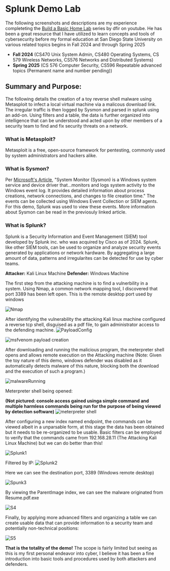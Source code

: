 # Splunk Demo Lab  
The following screenshots and descriptions are my experience completeting the [Build a Basic Home Lab](https://www.youtube.com/watch?v=-8X7Ay4YCoA) series by dfir on youtube.
He has been a great resource that I have utilized to learn concepts and tools of cybersecurity before my formal education at San Diego State University on various related topics begins in Fall 2024 and through Spring 2025 
- **Fall 2024** (CS470 Unix System Admin, CS480 Operating Systems, CS 579 Wireless Networks, CS576 Networks and Distributed Systems)
- **Spring 2025** (CS 576 Computer Security, CS596 Repeatable advanced topics (Permanent name and number pending))

## Summary and Purpose: 
The following details the creation of a toy reverse shell malware using Metasploit to infect a local virtual machine via a malicous download link. The irregular traffic is then logged by Sysmon and parsed in splunk using an add-on. Using filters and a table, the data is further organized into intelligence that can be understood and acted upon by other members of a security team to find and fix security threats on a network.

### What is Metasploit? 
Metasploit is a free, open-source framework for pentesting, commonly used by system administrators and hackers alike.

### What is Sysmon?
Per [Microsoft's Article](https://learn.microsoft.com/en-us/sysinternals/downloads/sysmon), "System Monitor (Sysmon) is a Windows system service and device driver that...monitors and logs system activity to the Windows event log. It provides detailed information about process creations, network connections, and changes to file creation time." The events can be collected using Windows Event Collection or SIEM agents. For this demo, Splunk was used to view these events. More information about Sysmon can be read in the previosuly linked article. 

### What is Splunk?
Splunk is a Security Information and Event Management (SIEM) tool developed by Splunk inc. who was acquired by Cisco as of 2024. Splunk, like other SIEM tools, can be used to organize and analyze security events generated by applications or network hardware. By aggregating a large amount of data, patterns and irregularites can be detected for use by cyber teams. 


**Attacker:** Kali Linux Machine
**Defender:** Windows Machine

The first step from the attacking machine is to find a vulnerbility in a system. Using Nmap, a common network mapping tool, I discovered that port 3389 has been left open. This is the remote desktop port used by windows

![Nmap](https://github.com/KellenMurphy60/PersonalRepo/assets/126136167/65e581e0-a1b6-4fa1-8180-284bede8192e)

After identifying the vulnerability the attacking Kali linux machine configured a reverse tcp shell, disguised as a pdf file, to gain administrator access to the defending machine.
![PayloadConfig](https://github.com/KellenMurphy60/PersonalRepo/assets/126136167/08e6e923-482d-4bc1-8502-0b27c6d78716)

![msfvenom payload creation](https://github.com/KellenMurphy60/PersonalRepo/assets/126136167/b1130f14-628a-4a70-88d1-5d65f878e519)

After downloading and running the malicious program, the meterpreter shell opens and allows remote execution on the Attacking machine (Note: Given the toy nature of this demo, windows defender was disabled as it automatically detects malware of this nature, blocking both the download and the execution of such a program.)

![malwareRunning](https://github.com/KellenMurphy60/PersonalRepo/assets/126136167/71ad51b0-a783-4681-b15b-04459228e4b7)

Meterpreter shell being opened: 

**(Not pictured: console access gained usinga simple command and multiple harmless commands being run for the purpose of being viewed by detection software)**
![meterpreter shell](https://github.com/KellenMurphy60/PersonalRepo/assets/126136167/c0254e72-6639-40f1-acc3-6116e2d18157)

After configuring a new index named endpoint, the commands can be viewed albeit in a unparsable form, at this stage the data has been obtained but it needs to be re-organized to be usable. 
Basic filters can be employed to verify that the commands came from 192.168.28.11 (The Attacking Kali Linux Machine) but we can do better than this!

![Splunk1](https://github.com/KellenMurphy60/PersonalRepo/assets/126136167/492bf0e8-ed51-4c7e-b9e9-81f4def9c430)

Filtered by IP: 
![Splunk2](https://github.com/KellenMurphy60/PersonalRepo/assets/126136167/bfbf866d-6795-4b8f-bf14-356332aed7db)

Here we can see the destination port, 3389 (Windows remote desktop) 

![Spunk3](https://github.com/KellenMurphy60/PersonalRepo/assets/126136167/28818444-daae-4d61-93c4-52a9f7eb483f)

By viewing the ParentImage index, we can see the malware originated from Resume.pdf.exe

![S4](https://github.com/KellenMurphy60/PersonalRepo/assets/126136167/7cc02b07-08cf-45f6-8b6c-bcd9c3fe229a)

Finally, by applying more advanced filters and organizing a table we can create usable data that can provide information to a security team and potentially non-technical positions:

![S5](https://github.com/KellenMurphy60/PersonalRepo/assets/126136167/6b3ee2e0-c266-4419-b3a6-adddef15622a)

**That is the totality of the demo!** The scope is fairly limited but seeing as this is my first personal endeavor into cyber, I believe it has been a fine introduction into basic tools and procedures used by both attackers and defenders. 

